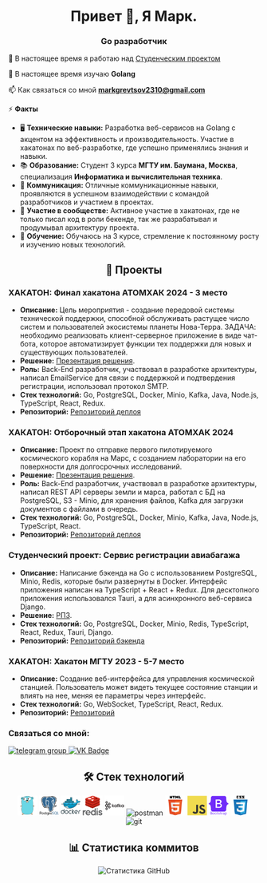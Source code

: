<h1 align="center">Привет 👋, Я Марк.</h1>
<h3 align="center">Go разработчик</h3>

🔭 В настоящее время я работаю над [Студенческим проектом](https://github.com/SicParv1sMagna/NetworkingDataLinkLayer/tree/feature/channel-layer)

🌱 В настоящее время изучаю **Golang**

📫 Как связаться со мной **markgrevtsov2310@gmail.com**

⚡ **Факты**
- 🖥️ **Технические навыки:** Разработка веб-сервисов на Golang с акцентом на эффективность и производительность. Участие в хакатонах по веб-разработке, где успешно применялись знания и навыки.
- 📚 **Образование:** Студент 3 курса **МГТУ им. Баумана, Москва**, специализация **Информатика и вычислительная техника**.
- 💬 **Коммуникация:** Отличные коммуникационные навыки, проявляются в успешном взаимодействии с командой разработчиков и участием в проектах.
- 🚀 **Участие в сообществе:** Активное участие в хакатонах, где не только писал код в роли бекенде, так же разрабатывал и продумывал архитектуру проекта.
- 🌱 **Обучение:** Обучаюсь на 3 курсе, стремление к постоянному росту и изучению новых технологий.

<h2 align="center">🔧 Проекты</h2>

### ХАКАТОН: Финал хакатона АТОМХАК 2024 - 3 место
- **Описание:** Цель мероприятия - создание передовой системы технической поддержки, способной
  обслуживать растущее число систем и пользователей экосистемы планеты Нова-Терра.
  ЗАДАЧА: необходимо реализовать клиент-серверное приложение в виде чат-бота, которое автоматизирует функции тех
  поддержки для новых и существующих пользователей.
- **Решение:** [Презентация решения](https://docs.google.com/presentation/d/1H-WoV-RQGTiS2SO5Bb3BAu9BXkNYUx9zMDoDmc2aBUU/edit#slide=id.gc6f9e470d_0_0).
- **Роль:** Back-End разработчик, участвовал в разработке архитектуры, написал EmailService для связи с поддержкой и подтвердения регистрации, использовал протокол SMTP. 
- **Стек технологий:** Go, PostgreSQL, Docker, Minio, Kafka, Java, Node.js, TypeScript, React, Redux.
- **Репозиторий:** [Репозиторий деплоя](https://github.com/markgregr/atom-final-deploy)

### ХАКАТОН: Отборочный этап хакатона АТОМХАК 2024
- **Описание:** Проект по отправке первого пилотируемого космического корабля на Марс, с созданием лаборатории на его поверхности для долгосрочных исследований.
- **Решение:** [Презентация решения](https://docs.google.com/presentation/d/1H-WoV-RQGTiS2SO5Bb3BAu9BXkNYUx9zMDoDmc2aBUU/edit#slide=id.gc6f9e470d_0_0).
- **Роль:** Back-End разработчик, участвовал в разработке архитектуры, написал REST API серверы земли и марса, работал с БД на PostgreSQL, S3 - Minio, для хранения файлов, Kafka для загрузки документов с файлами в очередь. 
- **Стек технологий:** Go, PostgreSQL, Docker, Minio, Kafka, Java, Node.js, TypeScript, React.
- **Репозиторий:** [Репозиторий деплоя](https://github.com/markgregr/atomhack-qualifying-deploy)

### Студенческий проект: Сервис регистрации авиабагажа
- **Описание:** Написание бэкенда на Go c использованием PostgreSQL, Minio, Redis, которые были развернуты в Docker. Интерфейс приложения написан на TypeScript + React + Redux. Для десктопного приложения использовался Tauri, а для асинхронного веб-сервиса Django.
- **Решение:** [РПЗ](https://docs.yandex.ru/docs/view?url=ya-disk%3A%2F%2F%2Fdisk%2FРПЗ%20Гревцов%20РТ5-51Б.pdf&name=РПЗ%20Гревцов%20РТ5-51Б.pdf&uid=1294447045).
- **Стек технологий:** Go, PostgreSQL, Docker, Minio, Redis, TypeScript, React, Redux, Tauri, Django.
- **Репозиторий:** [Репозиторий бэкенда](https://github.com/markgregr/RIP)

### ХАКАТОН: Хакатон МГТУ 2023 - 5-7 место
- **Описание:** Создание веб-интерфейса для управления космической станцией. Пользователь может видеть текущее состояние станции и влиять на нее, меняя ее параметры через интерфейс.
- **Стек технологий:** Go, WebSocket, TypeScript, React, Redux.
- **Репозиторий:** [Репозиторий](https://github.com/markgregr/flight-control-center-and-satellite)

<div id="badges">
  <h3 align="left">Связаться со мной:</h3>
    <a href="https://t.me/markgregr" target="_blank">
      <img src="https://cdn-icons-png.flaticon.com/512/2111/2111646.png" width="40" height="40" alt="telegram group" />
    </a>
    <a href="https://vk.com/markgregr" target="_blank">
      <img src="https://cdn-icons-png.flaticon.com/512/145/145813.png" width="40" height="40" alt="VK Badge"/>
    </a>
  </div>

<h2 align="center">🛠️ Стек технологий</h2>

<p align="center">
  <img src="https://raw.githubusercontent.com/devicons/devicon/master/icons/go/go-original.svg" alt="go" width="40" height="40"/>
    <img src="https://raw.githubusercontent.com/devicons/devicon/master/icons/postgresql/postgresql-original-wordmark.svg" alt="postgresql" width="40" height="40"/>
    <img src="https://raw.githubusercontent.com/devicons/devicon/master/icons/docker/docker-original-wordmark.svg" alt="docker" width="40" height="40"/>
    <img src="https://raw.githubusercontent.com/devicons/devicon/master/icons/redis/redis-original-wordmark.svg" alt="redis" width="40" height="40"/>
    <img src="https://raw.githubusercontent.com/devicons/devicon/master/icons/apachekafka/apachekafka-original-wordmark.svg" alt="kafka" width="40" height="40"/>
    <img src="https://www.vectorlogo.zone/logos/getpostman/getpostman-icon.svg" alt="postman" width="40" height="40"/>
  <img src="https://raw.githubusercontent.com/devicons/devicon/master/icons/html5/html5-original-wordmark.svg" alt="html5" width="40" height="40"/>
  <img src="https://raw.githubusercontent.com/devicons/devicon/master/icons/javascript/javascript-original.svg" alt="javascript" width="40" height="40"/>
  <img src="https://raw.githubusercontent.com/devicons/devicon/master/icons/bootstrap/bootstrap-plain-wordmark.svg" alt="bootstrap" width="40" height="40"/>
  <img src="https://raw.githubusercontent.com/devicons/devicon/master/icons/css3/css3-original-wordmark.svg" alt="css3" width="40" height="40"/>
  <img src="https://www.vectorlogo.zone/logos/git-scm/git-scm-icon.svg" alt="git" width="40" height="40"/>
</p>


<h2 align="center">📊 Статистика коммитов</h2>

<p align="center">
  <img src="https://github-readme-stats.vercel.app/api?username=markgregr&hide=prs,issues&count_private=true&show_icons=true&theme=dark" alt="Статистика GitHub" />
</p>


